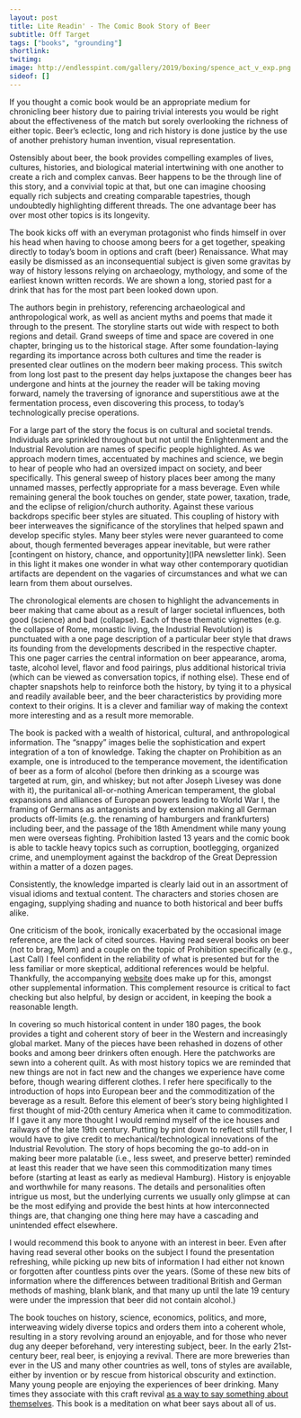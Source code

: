 ```yaml
---
layout: post
title: Lite Readin' - The Comic Book Story of Beer
subtitle: Off Target
tags: ["books", "grounding"]
shortlink: 
twitimg: 
image: http://endlesspint.com/gallery/2019/boxing/spence_act_v_exp.png
sideof: []
---
```



If you thought a comic book would be an appropriate medium for chronicling beer history due to pairing trivial interests you would be right about the effectiveness of the match but sorely overlooking the richness of either topic. Beer’s eclectic, long and rich history is done justice by the use of another prehistory human invention, visual representation. 

Ostensibly about beer, the book provides compelling examples of lives, cultures, histories, and biological material intertwining with one another to create a rich and complex canvas. Beer happens to be the through line of this story, and a convivial topic at that, but one can imagine choosing equally rich subjects and creating comparable tapestries, though undoubtedly highlighting different threads. The one advantage beer has over most other topics is its longevity. 

The book kicks off with an everyman protagonist who finds himself in over his head when having to choose among beers for a get together, speaking directly to today’s boom in options and craft (beer) Renaissance. What may easily be dismissed as an inconsequential subject is given some gravitas by way of history lessons relying on archaeology, mythology, and some of the earliest known written records. We are shown a long, storied past for a drink that has for the most part been looked down upon. 

The authors begin in prehistory, referencing archaeological and anthropological work, as well as ancient myths and poems that made it through to the present. The storyline starts out wide with respect to both regions and detail. Grand sweeps of time and space are covered in one chapter, bringing us to the historical stage. 
After some foundation-laying regarding its importance across both cultures and time the reader is presented clear outlines on the modern beer making process. This switch from long lost past to the present day helps juxtapose the changes beer has undergone and hints at the journey the reader will be taking moving forward, namely the traversing of ignorance and superstitious awe at the fermentation process, even discovering this process, to today’s technologically precise operations.


For a large part of the story the focus is on cultural and societal trends. Individuals are sprinkled throughout but not until the Enlightenment and the Industrial Revolution are names of specific people highlighted. As we approach modern times, accentuated by machines and science, we begin to hear of people who had an oversized impact on society, and beer specifically. This general sweep of history places beer among the many unnamed masses, perfectly appropriate for a mass beverage. Even while remaining general the book touches on gender, state power, taxation, trade, and the eclipse of religion/church authority. Against these various backdrops specific beer styles are situated. This coupling of history with beer interweaves the significance of the storylines that helped spawn and develop specific styles. Many beer styles were never guaranteed to come about, though fermented beverages appear inevitable, but were rather [contingent on history, chance, and opportunity](IPA newsletter link). Seen in this light it makes one wonder in what way other contemporary quotidian artifacts are dependent on the vagaries of circumstances and what we can learn from them about ourselves.

The chronological elements are chosen to highlight the advancements in beer making that came about as a result of larger societal influences, both good (science) and bad (collapse). Each of these thematic vignettes (e.g. the collapse of Rome, monastic living, the Industrial Revolution) is punctuated with a one page description of a particular beer style that draws its founding from the developments described in the respective chapter. This one pager carries the central information on beer appearance, aroma, taste, alcohol level, flavor and food pairings, plus additional historical trivia (which can be viewed as conversation topics, if nothing else). These end of chapter snapshots help to reinforce both the history, by tying it to a physical and readily available beer, and the beer characteristics by providing more context to their origins. It is a clever and familiar way of making the context more interesting and as a result more memorable. 

The book is packed with a wealth of historical, cultural, and anthropological information. The “snappy” images belie the sophistication and expert integration of a ton of knowledge. Taking the chapter on Prohibition as an example, one is introduced to the temperance movement, the identification of beer as a form of alcohol (before then drinking as a scourge was targeted at rum, gin, and whiskey; but not after Joseph Livesey was done with it), the puritanical all-or-nothing American temperament, the global expansions and alliances of European powers leading to World War I, the framing of Germans as antagonists and by extension making all German products off-limits (e.g. the renaming of hamburgers and frankfurters) including beer, and the passage of the 18th Amendment while many young men were overseas fighting. Prohibition lasted 13 years and the comic book is able to tackle heavy topics such as corruption, bootlegging, organized crime, and unemployment against the backdrop of the Great Depression within a matter of a dozen pages. 

Consistently, the knowledge imparted is clearly laid out in an assortment of visual idioms and textual content. The characters and stories chosen are engaging, supplying shading and nuance to both historical and beer buffs alike.

One criticism of the book, ironically exacerbated by the occasional image reference, are the lack of cited sources. Having read several books on beer (not to brag, Mom) and a couple on the topic of Prohibition specifically (e.g., Last Call) I feel confident in the reliability of what is presented but for the less familiar or more skeptical, additional references would be helpful. Thankfully, the accompanying [website](http://www.thecomicbookstoryofbeer.com/notes-for-introduction-chapter-1/) does make up for this, amongst other supplemental information. This complement resource is critical to fact checking but also helpful, by design or accident, in keeping the book a reasonable length.

In covering so much historical content in under 180 pages, the book provides a tight and coherent story of beer in the Western and increasingly global market. Many of the pieces have been rehashed in dozens of other books and among beer drinkers often enough. Here the patchworks are sewn into a coherent quilt. As with most history topics we are reminded that new things are not in fact new and the changes we experience have come before, though wearing different clothes. I refer here specifically to the introduction of hops into European beer and the commoditization of the beverage as a result. Before this element of beer’s story being highlighted I first thought of mid-20th century America when it came to commoditization. If I gave it any more thought I would remind myself of the ice houses and railways of the late 19th century. Putting by pint down to reflect still further, I would have to give credit to mechanical/technological innovations of the Industrial Revolution. The story of hops becoming the go-to add-on in making beer more palatable (i.e., less sweet, and preserve better) reminded at least this reader that we have seen this commoditization many times before (starting at least as early as medieval Hamburg). History is enjoyable and worthwhile for many reasons. The details and personalities often intrigue us most, but the underlying currents we usually only glimpse at can be the most edifying and provide the best hints at how interconnected things are, that changing one thing here may have a cascading and unintended effect elsewhere.

I would recommend this book to anyone with an interest in beer. Even after having read several other books on the subject I found the presentation refreshing, while picking up new bits of information I had either not known or forgotten after countless pints over the years. (Some of these new bits of information where the differences between traditional British and German methods of mashing, blank blank, and that many up until the late 19 century were under the impression that beer did not contain alcohol.)

The book touches on history, science, economics, politics, and more, interweaving widely diverse topics and orders them into a coherent whole, resulting in a story revolving around an enjoyable, and for those who never dug any deeper beforehand, very interesting subject, beer.
In the early 21st-century beer, real beer, is enjoying a revival. There are more breweries than ever in the US and many other countries as well, tons of styles are available, either by invention or by rescue from historical obscurity and extinction. Many young people are enjoying the experiences of beer drinking. Many times they associate with this craft revival [as a way to say something about themselves](). This book is a meditation on what beer says about all of us.
